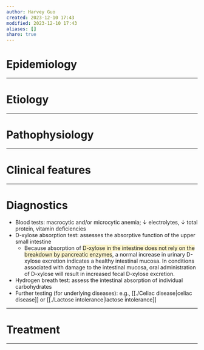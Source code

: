 ```yaml
---
author: Harvey Guo
created: 2023-12-10 17:43
modified: 2023-12-10 17:43
aliases: []
share: true
---
```


# Epidemiology


---
# Etiology


---
# Pathophysiology


---
# Clinical features


---
# Diagnostics
- Blood tests: macrocytic and/or microcytic anemia; ↓ electrolytes, ↓ total protein, vitamin deficiencies
- D-xylose absorption test: assesses the absorptive function of the upper small intestine
	- Because absorption of <span style="background:rgba(240, 200, 0, 0.2)">D-xylose in the intestine does not rely on the breakdown by pancreatic enzymes</span>, a normal increase in urinary D-xylose excretion indicates a healthy intestinal mucosa. In conditions associated with damage to the intestinal mucosa, oral administration of D-xylose will result in increased fecal D-xylose excretion.
- Hydrogen breath test: assess the intestinal absorption of individual carbohydrates
- Further testing (for underlying diseases): e.g., [[./Celiac disease|celiac disease]] or [[./Lactose intolerance|lactose intolerance]]

---
# Treatment


---
